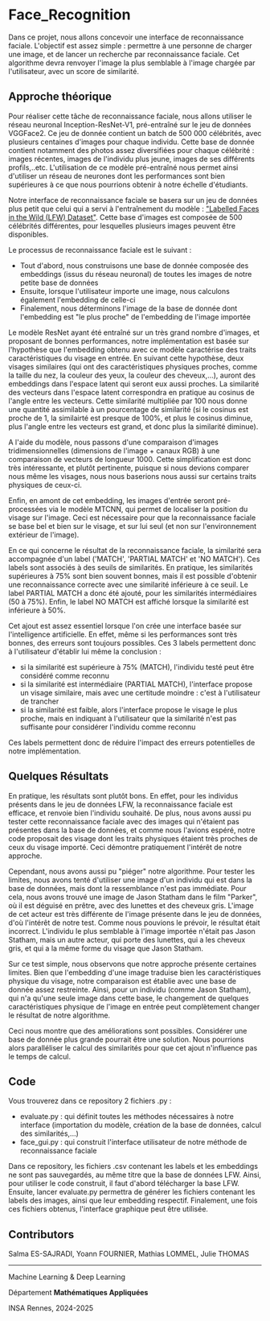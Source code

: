 # Face_Recognition
Dans ce projet, nous allons concevoir une interface de reconnaissance faciale. L'objectif est assez simple : permettre à une personne de charger une image, et de lancer un recherche par reconnaissance faciale. Cet algorithme devra renvoyer l'image la plus semblable à l'image chargée par l'utilisateur, avec un score de similarité.

## Approche théorique
Pour réaliser cette tâche de reconnaissance faciale, nous allons utiliser le réseau neuronal Inception-ResNet-V1, pré-entraîné sur le jeu de données VGGFace2. Ce jeu de donnée contient un batch de 500 000 célébrités, avec plusieurs centaines d'images pour chaque individu. Cette base de donnée contient notamment des photos assez diversifiées pour chaque célébrité : images récentes, images de l'individu plus jeune, images de ses différents profils,..etc. L'utilisation de ce modèle pré-entraîné nous permet ainsi d'utiliser un réseau de neurones dont les  performances sont bien supérieures à ce que nous pourrions obtenir à notre échelle d'étudiants.

Notre interface de reconnaissance faciale se basera sur un jeu de données plus petit que celui qui a servi à l'entraînement du modèle : ["Labelled Faces in the Wild (LFW) Dataset"](https://www.kaggle.com/datasets/jessicali9530/lfw-dataset). Cette base d'images est composée de 500 célébrités différentes, pour lesquelles plusieurs images peuvent être disponibles.

Le processus de reconnaissance faciale est le suivant : 
- Tout d'abord, nous construisons une base de donnée composée des embeddings (issus du réseau neuronal) de toutes les images de notre petite base de données
- Ensuite, lorsque l'utilisateur importe une image, nous calculons également l'embedding de celle-ci
- Finalement, nous déterminons l'image de la base de donnée dont l'embedding est "le plus proche" de l'embedding de l'image importée

Le modèle ResNet ayant été entraîné sur un très grand nombre d'images, et proposant de bonnes performances, notre implémentation est basée sur l'hypothèse que l'embedding obtenu avec ce modèle caractérise des traits caractéristiques du visage en entrée. En suivant cette hypothèse, deux visages similaires (qui ont des caractéristiques physiques proches, comme la taille du nez, la couleur des yeux, la couleur des cheveux,...), auront des embeddings dans l'espace latent qui seront eux aussi proches. La similarité des vecteurs dans l'espace latent correspondra en pratique au cosinus de l'angle entre les vecteurs. Cette similarité multipliée par 100 nous donne une quantité assimilable à un pourcentage de similarité (si le cosinus est proche de 1, la similairté est presque de 100%, et plus le cosinus diminue, plus l'angle entre les vecteurs est grand, et donc plus la similarité diminue).

A l'aide du modèle, nous passons d'une comparaison d'images tridimensionnelles (dimensions de l'image + canaux RGB) à une comparaison de vecteurs de longueur 1000. Cette simplification est donc très intéressante, et plutôt pertinente, puisque si nous devions comparer nous même les visages, nous nous baserions nous aussi sur certains traits physiques de ceux-ci.

Enfin, en amont de cet embedding, les images d'entrée seront pré-processées via le modèle MTCNN, qui permet de localiser la position du visage sur l'image. Ceci est nécessaire pour que la reconnaissance faciale se base bel et bien sur le visage, et sur lui seul (et non sur l'environnement extérieur de l'image).

En ce qui concerne le résultat de la reconnaissance faciale, la similarité sera accompagnée d'un label ('MATCH', 'PARTIAL MATCH' et 'NO MATCH'). Ces labels sont associés à des seuils de similarités. En pratique, les similarités supérieures à 75% sont bien souvent bonnes, mais il est possible d'obtenir une reconnaissance correcte avec une similarité inférieure à ce seuil. Le label PARTIAL MATCH a donc été ajouté, pour les similarités intermédiaires (50 à 75%). Enfin, le label NO MATCH est affiché lorsque la similarité est inférieure à 50%.

Cet ajout est assez essentiel lorsque l'on crée une interface basée sur l'intelligence artificielle. En effet, même si les performances sont très bonnes, des erreurs sont toujours possibles. Ces 3 labels permettent donc à l'utilisateur d'établir lui même la conclusion : 
- si la similarité est supérieure à 75% (MATCH), l'individu testé peut être considéré comme reconnu
- si la similarité est intermédiaire (PARTIAL MATCH), l'interface propose un visage similaire, mais avec une certitude moindre : c'est à l'utilisateur de trancher
- si la similarité est faible, alors l'interface propose le visage le plus proche, mais en indiquant à l'utilisateur que la similarité n'est pas suffisante pour considérer l'individu comme reconnu

Ces labels permettent donc de réduire l'impact des erreurs potentielles de notre implémentation.

## Quelques Résultats
En pratique, les résultats sont plutôt bons. En effet, pour les individus présents dans le jeu de données LFW, la reconnaissance faciale est efficace, et renvoie bien l'individu souhaité. De plus, nous avons aussi pu tester cette reconnaissance faciale avec des images qui n'étaient pas présentes dans la base de données, et comme nous l'avions espéré, notre code proposait des visage dont les traits physiques étaient très proches de ceux du visage importé. Ceci démontre pratiquement l'intérêt de notre approche.

Cependant, nous avons aussi pu "piéger" notre algorithme. Pour tester les limites, nous avons tenté d'utiliser une image d'un individu qui est dans la base de données, mais dont la ressemblance n'est pas immédiate. Pour cela, nous avons trouvé une image de Jason Statham dans le film "Parker", où il est déguisé en prêtre, avec des lunettes et des cheveux gris. L'image de cet acteur est très différente de l'image présente dans le jeu de données, d'où l'intérêt de notre test. Comme nous pouvions le prévoir, le résultat était incorrect. L'individu le plus semblable à l'image importée n'était pas Jason Statham, mais un autre acteur, qui porte des lunettes, qui a les cheveux gris, et qui a la même forme du visage que Jason Statham.

Sur ce test simple, nous observons que notre approche présente certaines limites. Bien que l'embedding d'une image traduise bien les caractéristiques physique du visage, notre comparaison est établie avec une base de donnée assez restreinte. Ainsi, pour un individu (comme Jason Statham), qui n'a qu'une seule image dans cette base, le changement de quelques  caractéristiques physique de l'image en entrée peut complètement changer le résultat de notre algorithme.

Ceci nous montre que des améliorations sont possibles. Considérer une base de donnée plus grande pourrait être une solution. Nous pourrions alors paralléliser le calcul des similarités pour que cet ajout n'influence pas le temps de calcul.

## Code
Vous trouverez dans ce repository 2 fichiers .py : 
- evaluate.py : qui définit toutes les méthodes nécessaires à notre interface (importation du modèle, création de la base de données, calcul des similarités,...)
- face_gui.py : qui construit l'interface utilisateur de notre méthode de reconnaissance faciale

Dans ce repository, les fichiers .csv contenant les labels et les embeddings ne sont pas sauvegardés, au même titre que la base de données LFW. Ainsi, pour utiliser le code construit, il faut d'abord télécharger la base LFW. Ensuite, lancer evaluate.py permettra de générer les fichiers contenant les labels des images, ainsi que leur embedding respectif. Finalement, une fois ces fichiers obtenus, l'interface graphique peut être utilisée.

## Contributors
Salma ES-SAJRADI, Yoann FOURNIER, Mathias LOMMEL, Julie THOMAS

---------------------------------------
Machine Learning & Deep Learning

Département __Mathématiques Appliquées__

INSA Rennes, 2024-2025
